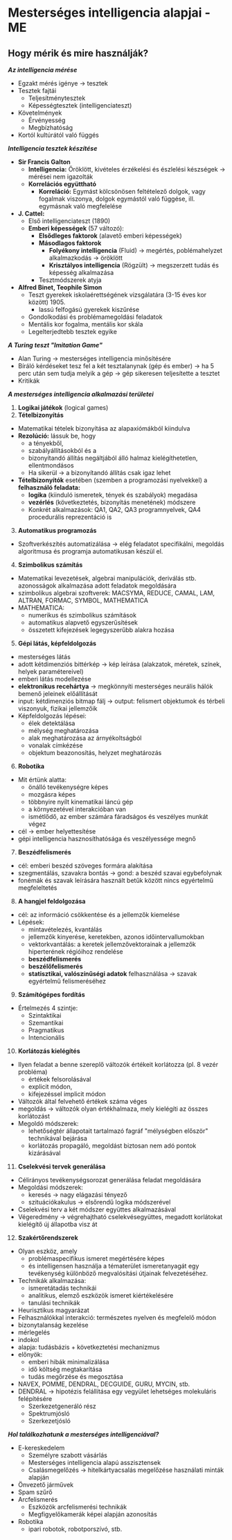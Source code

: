 # Mesterséges intelligencia alapjai - ME

## Hogy mérik és mire használják?

***Az intelligencia mérése***
* Egzakt mérés igénye -> tesztek
* Tesztek fajtái
  * Teljesítménytesztek
  * Képességtesztek (intelligenciateszt)
* Követelmények
  * Érvényesség
  * Megbízhatóság
* Kortól kultúrától való függés

***Intelligencia tesztek készítése***
* **Sir Francis Galton**
  * **Intelligencia:** Öröklött, kivételes érzékelési és észlelési készségek -> mérései nem igazolták
  * **Korrelációs együttható**
    * **Korreláció:** Egymást kölcsönösen feltételező dolgok, vagy fogalmak viszonya, dolgok egymástól való függése, ill. egymásnak való megfelelése
* **J. Cattel:**
  * Első intelligenciateszt (1890)
  * **Emberi képességek** (57 változó):
    * **Elsődleges faktorok** (alavető emberi képességek)
    * **Másodlagos faktorok**
      * **Folyékony intelligencia** (Fluid) -> megértés, poblémahelyzet alkalmazkodás -> öröklött
      * **Krisztályos intelligencia** (Rögzült) -> megszerzett tudás és képesség alkalmazása
    * Tesztmódszerek atyja
* **Alfred Binet, Teophile Simon**
  * Teszt gyerekek iskolaérettségének vizsgálatára (3-15 éves kor között) 1905.
    * lassú felfogású gyerekek kiszűrése
  * Gondolkodási és problémamegoldási feladatok
  * Mentális kor fogalma, mentális kor skála
  * Legelterjedtebb tesztek egyike

***A Turing teszt "Imitation Game"***
* Alan Turing -> mesterséges intelligencia minősítésére
* Bíráló kérdéseket tesz fel a két tesztalanynak (gép és ember) -> ha 5 perc után sem tudja melyik a gép -> gép sikeresen teljesítette a tesztet
* Kritikák

***A mesterséges intelligencia alkalmazási területei***
1. **Logikai játékok** (logical games)
2. **Tételbizonyítás**
  * Matematikai tételek bizonyítása az alapaxiómákból kiindulva
  * **Rezolúció:** lássuk be, hogy
    - a tényekből, 
    - szabályállításokból és a 
    - bizonyítandó állítás negáltjából álló halmaz kielégíthetetlen, ellentmondásos
    - Ha sikerül -> a bizonyítandó állítás csak igaz lehet
  * **Tételbizonyítók** esetében (szemben a programozási nyelvekkel) a **felhasználó feladata:**
    * **logika** (kiinduló ismeretek, tények és szabályok) megadása
    * **vezérlés** (következtetés, bizonyítás menetének) módszere
    * Konkrét alkalmazások: QA1, QA2, QA3 programnyelvek, QA4 procedurális reprezentáció is
3. **Automatikus programozás**
  * Szoftverkészítés automatizálása -> elég feladatot specifikálni, megoldás algoritmusa és programja automatikusan készül el.
4. **Szimbolikus számítás**
  * Matematikai levezetések, algebrai manipulációk, deriválás stb. azonosságok alkalmazása adott feladatok megoldására
  * szimbolikus algebrai szoftverek: MACSYMA, REDUCE, CAMAL, LAM, ALTRAN, FORMAC, SYMBOL, MATHEMATICA
  * MATHEMATICA:
    * numerikus és szimbolikus számítások
    * automatikus alapvető egyszerűsítések
    * összetett kifejezések legegyszerűbb alakra hozása
5. **Gépi látás, képfeldolgozás**
  * mesterséges látás
  * adott kétdimenziós bittérkép -> kép leírása (alakzatok, méretek, színek, helyek paramétereivel)
  * emberi látás modellezése
  * **elektronikus recehártya** -> megkönnyíti mesterséges neurális hálók bemenő jeleinek előállítását
  * input: kétdimenziós bitmap fálj -> output: felismert objektumok és térbeli viszonyuk, fizikai jellemzőik
  * Képfeldolgozás lépései:
    * élek detektálása
    * mélység meghatározása
    * alak meghatározása az árnyékoltságból
    * vonalak címkézése
    * objektum beazonosítás, helyzet meghatározás
6. **Robotika**
  * Mit értünk alatta:
    * önálló tevékenységre képes
    * mozgásra képes
    * többnyire nyílt kinematikai láncú gép
    * a környezetével interakcióban van 
    * ismétlődő, az ember számára fáradságos és veszélyes munkát végez
  * cél -> ember helyettesítése
  * gépi intelligencia hasznosíthatósága és veszélyessége megnő
7. **Beszédfelismerés**
  * cél: emberi beszéd szöveges formára alakítása
  * szegmentálás, szavakra bontás -> gond: a beszéd szavai egybefolynak
  * fonémák és szavak leírására használt betűk között nincs egyértelmű megfeleltetés
8. **A hangjel feldolgozása**
  * cél: az információ csökkentése és a jellemzők kiemelése
  * Lépések:
    * mintavételezés, kvantálás
    * jellemzők kinyerése, keretekben, azonos időintervallumokban
    * vektorkvantálás: a keretek jellemzővektorainak a jellemzők hiperterének régióihoz rendelése
    * **beszédfelismerés** 
    * **beszélőfelismerés**
    * **statisztikai, valószínűségi adatok** felhasználása -> szavak egyértelmű felismeréséhez
9. **Számítógépes fordítás**
  * Értelmezés 4 szintje:
    * Szintaktikai
    * Szemantikai
    * Pragmatikus
    * Intencionális
10. **Korlátozás kielégítés**
  * Ilyen feladat a benne szereplő változók értékeit korlátozza (pl. 8 vezér probléma)
    * értékek felsorolásával
    * explicit módon,
    * kifejezéssel implicit módon
  * Változók által felvehető értékek száma véges
  * megoldás -> változók olyan értékhalmaza, mely kielégíti az összes korlátozást 
  * Megoldó módszerek:
    * lehetőségtér állapotait tartalmazó fagráf "mélységben először" technikával bejárása
    * korlátozás propagáló, megoldást biztosan nem adó pontok kizárásával
11. **Cselekvési tervek generálása**
  * Célirányos tevékenységsorozat generálása feladat megoldására
  * Megoldási módszerek:
    * keresés -> nagy elágazási tényező
    * szituációkakulus -> elsőrendű logika módszerével
  * Cselekvési terv a két módszer együttes alkalmazásával
  * Végeredmény -> végrehajtható cselekvésegyüttes, megadott korlátokat kielégítő új állapotba visz át
12. **Szakértőrendszerek**
  * Olyan eszköz, amely 
    * problémaspecifikus ismeret megértésére képes
    * és intelligensen használja a tématerület ismeretanyagát egy tevékenység különböző megvalósítási útjainak felvezetéséhez.
  * Technikák alkalmazása:
    * ismeretátadás technikái
    * analitikus, elemző eszközök ismeret kiértékelésére
    * tanulási technikák
  * Heurisztikus magyarázat
  * Felhasználókkal interakció: természetes nyelven és megfelelő módon
  * bizonytalanság kezelése
  * mérlegelés
  * indokol
  * alapja: tudásbázis + következtetési mechanizmus
  * előnyök:
    * emberi hibák minimalizálása
    * idő költség megtakarítása
    * tudás megőrzése és megosztása
  * NAVEX, POMME, DENDRAL, DECGUIDE, GURU, MYCIN, stb.
  * DENDRAL -> hipotézis felállítása egy vegyület lehetséges molekuláris felépítésére
    * Szerkezetgeneráló rész
    * Spektrumjósló
    * Szerkezetjósló

***Hol találkozhatunk a mesterséges intelligenciával?***
* E-kereskedelem
  * Személyre szabott vásárlás
  * Mesterséges intelligencia alapú asszisztensek
  * Csalásmegelőzés -> hitelkártyacsalás megelőzése használati minták alapján
* Önvezető járművek
* Spam szűrő
* Arcfelismerés
  * Eszközök arcfelismerési technikák
  * Megfigyelőkamerák képei alapján azonosítás
* Robotika 
  * ipari robotok, robotporszívó, stb.